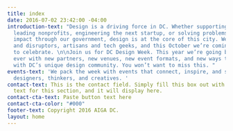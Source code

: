 ```yaml
---
title: index
date: 2016-07-02 23:42:00 -04:00
introduction-text: "Design is a driving force in DC. Whether supporting the nation’s
  leading nonprofits, engineering the next startup, or solving problems with real
  impact through our government, design is at the core of this city. We’re makers
  and disruptors, artisans and tech geeks, and this October we’re coming together
  to celebrate. \n\nJoin us for DC Design Week. This year we’re going bigger than
  ever with new partners, new venues, new event formats, and new ways to interact
  with DC’s unique design community. You won’t want to miss this. "
events-text: 'We pack the week with events that connect, inspire, and showcase DC
  designers, thinkers, and creatives. '
contact-text: This is the contact field. Simply fill this box out with the contact
  text for this section, and it will display here.
contact-cta-text: Paste button text here
contact-cta-color: "#000"
footer-text: Copyright 2016 AIGA DC.
layout: home
---
```

